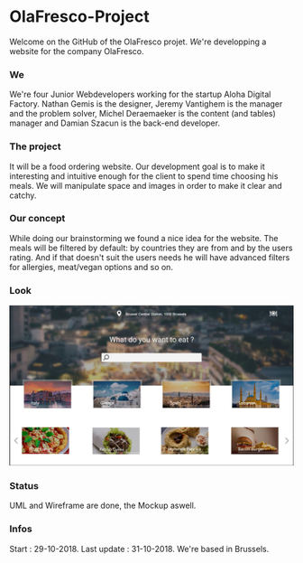 # OlaFresco-Project

Welcome on the GitHub of the OlaFresco projet. *We*'re developping a website for the company OlaFresco.

### We

We're four Junior Webdevelopers working for the startup Aloha Digital Factory. Nathan Gemis is the designer, Jeremy Vantighem is the manager and the problem solver, Michel Deraemaeker is the content (and tables) manager and Damian Szacun is the back-end developer.

### The project

It will be a food ordering website. Our development goal is to make it interesting and intuitive enough for the client to spend time choosing his meals. We will manipulate space and images in order to make it clear and catchy.


### Our concept

While doing our brainstorming we found a nice idea for the website. The meals will be filtered by default: by countries they are from and by the users rating. And if that doesn't suit the users needs he will have advanced filters for allergies, meat/vegan options and so on.

### Look 

![alt text](https://github.com/damianszn/OlaFresco-Project/blob/master/screenshot.JPG)

### Status

UML and Wireframe are done, the Mockup aswell.

### Infos

Start : 29-10-2018.
Last update : 31-10-2018.
We're based in Brussels.
